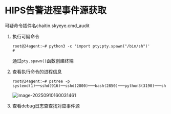 # HIPS告警进程事件源获取

可疑命令插件名chaitin.skyeye.cmd_audit

1. 执行可疑命令

   ```shell
   root@24agent:~# python3 -c 'import pty;pty.spawn("/bin/sh")'
   # 
   ```

   通过`pty.spawn()`函数创建终端

2. 查看执行命令的进程信息

   ```shell
   root@24agent:~# pstree -p
   systemd(1)──sshd(916)──sshd(2800)───bash(2850)───python3(3190)───sh(3191)
   ```

   ![image-20250910160031461](/Users/ys/Documents/md/牧云/HIPS告警进程事件源获取.assets/image-20250910160031461.png)

3. 查看debug日志查查找对应事件源

